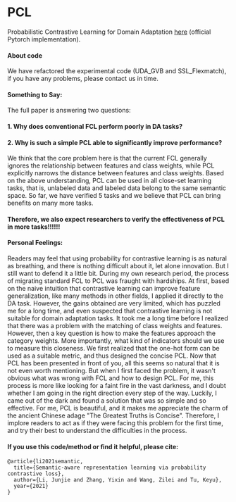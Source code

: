 # PCL
Probabilistic Contrastive Learning for Domain Adaptation [here](https://arxiv.org/abs/2111.06021) (official Pytorch implementation). 

#### About code

We have refactored the experimental code (UDA_GVB and SSL_Flexmatch), if you have any problems, please contact us in time.

#### Something to Say:

The full paper is answering two questions:

#### 1. Why does conventional FCL perform poorly in DA tasks?

#### 2. Why is such a simple PCL able to significantly improve performance?

We think that the core problem here is that the current FCL generally ignores the relationship between features and class weights, while PCL explicitly narrows the distance between features and class weights. Based on the above understanding, PCL can be used in all close-set learning tasks, that is, unlabeled data and labeled data belong to the same semantic space. So far, we have verified 5 tasks and we believe that PCL can bring benefits on many more tasks.
#### Therefore, we also expect researchers to verify the effectiveness of PCL in more tasks!!!!!!

#### Personal Feelings:

Readers may feel that using probability for contrastive learning is as natural as breathing, and there is nothing difficult about it, let alone innovation. But I still want to defend it a little bit. During my own research period, the process of migrating standard FCL to PCL was fraught with hardships. At first, based on the naive intuition that contrastive learning can improve feature generalization, like many methods in other fields, I applied it directly to the DA task. However, the gains obtained are very limited, which has puzzled me for a long time, and even suspected that contrastive learning is not suitable for domain adaptation tasks. It took me a long time before I realized that there was a problem with the matching of class weights and features. However, then a key question is how to make the features approach the category weights. More importantly, what kind of indicators should we use to measure this closeness. We first realized that the one-hot form can be used as a suitable metric, and thus designed the concise PCL. Now that PCL has been presented in front of you, all this seems so natural that it is not even worth mentioning. But when I first faced the problem, it wasn't obvious what was wrong with FCL and how to design PCL. For me, this process is more like looking for a faint fire in the vast darkness, and I doubt whether I am going in the right direction every step of the way. Luckily, I came out of the dark and found a solution that was so simple and so effective. For me, PCL is beautiful, and it makes me appreciate the charm of the ancient Chinese adage "The Greatest Truths is Concise". Therefore, I implore readers to act as if they were facing this problem for the first time, and try their best to understand the difficulties in the process.

#### If you use this code/method or find it helpful, please cite:


```
@article{li2021semantic,
  title={Semantic-aware representation learning via probability contrastive loss},
  author={Li, Junjie and Zhang, Yixin and Wang, Zilei and Tu, Keyu},
  year={2021}
}
```


 
